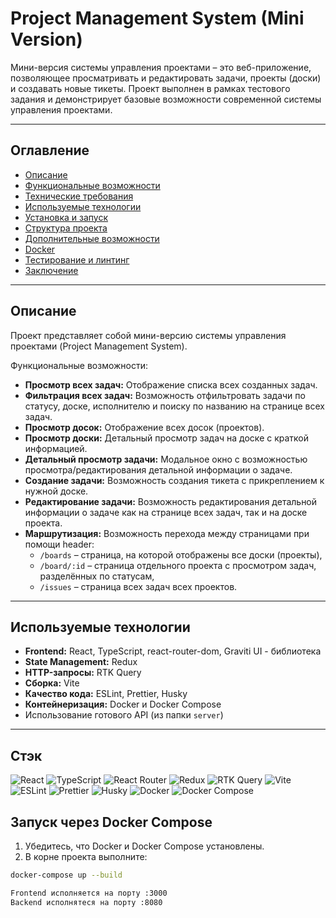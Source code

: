# Project Management System (Mini Version)

Мини-версия системы управления проектами – это веб-приложение, позволяющее просматривать и редактировать задачи, проекты (доски) и создавать новые тикеты. Проект выполнен в рамках тестового задания и демонстрирует базовые возможности современной системы управления проектами.

---

## Оглавление

- [Описание](#Описание)
- [Функциональные возможности](#Функциональные-возможности)
- [Технические требования](#Технические-требования)
- [Используемые технологии](#Используемые-технологии)
- [Установка и запуск](#Установка-и-запуск)
- [Структура проекта](#Структура-проекта)
- [Дополнительные возможности](#Дополнительные-возможности)
- [Docker](#Docker)
- [Тестирование и линтинг](#Тестирование-и-линтинг)
- [Заключение](#Заключение)

---

## Описание

Проект представляет собой мини-версию системы управления проектами (Project Management System).

Функциональные возможности:

- **Просмотр всех задач:** Отображение списка всех созданных задач.
- **Фильтрация всех задач:** Возможность отфильтровать задачи по статусу, доске, исполнителю и поиску по названию на странице всех задач.
- **Просмотр досок:** Отображение всех досок (проектов).
- **Просмотр доски:** Детальный просмотр задач на доске с краткой информацией.
- **Детальный просмотр задачи:** Модальное окно с возможностью просмотра/редактирования детальной информации о задаче.
- **Создание задачи:** Возможность создания тикета с прикреплением к нужной доске.
- **Редактирование задачи:** Возможность редактирования детальной информации о задаче как на странице всех задач, так и на доске проекта.
- **Маршрутизация:** Возможность перехода между страницами при помощи header:
  - `/boards` – cтраница, на которой отображены все доски (проекты),
  - `/board/:id` – cтраница отдельного проекта с просмотром задач, разделённых по статусам,
  - `/issues` – страница всех задач всех проектов.

---

## Используемые технологии

- **Frontend:** React, TypeScript, react-router-dom, Graviti UI - библиотека
- **State Management:** Redux 
- **HTTP-запросы:** RTK Query
- **Сборка:** Vite 
- **Качество кода:** ESLint, Prettier, Husky
- **Контейнеризация:** Docker и Docker Compose
- Использование готового API (из папки `server`)

---

## Стэк
  ![React](https://img.shields.io/badge/React-61DAFB?logo=react&logoColor=000&style=plastic)
  ![TypeScript](https://img.shields.io/badge/TypeScript-3178C6?logo=typescript&logoColor=fff&style=plastic)
  ![React Router](https://img.shields.io/badge/react--router--dom-CA4245?logo=react-router&logoColor=fff&style=plastic)
  ![Redux](https://img.shields.io/badge/Redux-764ABC?logo=redux&logoColor=fff&style=plastic)
  ![RTK Query](https://img.shields.io/badge/RTK_Query-764ABC?logo=redux&logoColor=fff&style=plastic)
  ![Vite](https://img.shields.io/badge/Vite-B73BFE?logo=vite&logoColor=FFD62E&style=plastic)
  ![ESLint](https://img.shields.io/badge/ESLint-4B3263?logo=eslint&logoColor=fff&style=plastic)
  ![Prettier](https://img.shields.io/badge/Prettier-F7B93E?logo=prettier&logoColor=000&style=plastic)
  ![Husky](https://img.shields.io/badge/Husky-000?logo=husky&logoColor=fff&style=plastic)
  ![Docker](https://img.shields.io/badge/Docker-2496ED?logo=docker&logoColor=fff&style=plastic)
  ![Docker Compose](https://img.shields.io/badge/Docker_Compose-2496ED?logo=docker&logoColor=fff&style=plastic)

## Запуск через Docker Compose

1. Убедитесь, что Docker и Docker Compose установлены.
2. В корне проекта выполните:

 ```bash
docker-compose up --build

Frontend исполняется на порту :3000
Backend исполнятеся на порту :8080


